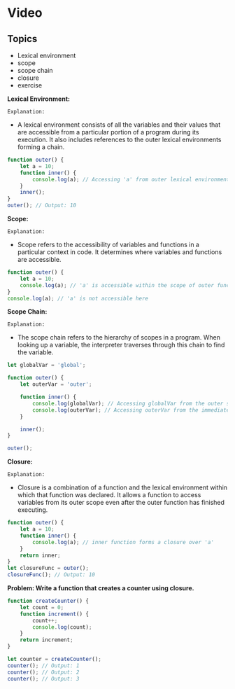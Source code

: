 # Video 

## Topics
- Lexical environment
- scope
- scope chain
- closure
- exercise

**Lexical Environment:**

`Explanation:`
- A lexical environment consists of all the variables and their values that are accessible from a particular portion of a program during its execution. It also includes references to the outer lexical environments forming a chain.

```js
function outer() {
    let a = 10;
    function inner() {
        console.log(a); // Accessing 'a' from outer lexical environment
    }
    inner();
}
outer(); // Output: 10

```

**Scope:**

`Explanation:` 

- Scope refers to the accessibility of variables and functions in a particular context in code. It determines where variables and functions are accessible.

```js
function outer() {
    let a = 10;
    console.log(a); // 'a' is accessible within the scope of outer function
}
console.log(a); // 'a' is not accessible here

```

**Scope Chain:**

`Explanation:`

- The scope chain refers to the hierarchy of scopes in a program. When looking up a variable, the interpreter traverses through this chain to find the variable.

```js
let globalVar = 'global';

function outer() {
    let outerVar = 'outer';

    function inner() {
        console.log(globalVar); // Accessing globalVar from the outer scope chain
        console.log(outerVar); // Accessing outerVar from the immediate outer scope
    }

    inner();
}

outer();


```

**Closure:**

`Explanation:`

- Closure is a combination of a function and the lexical environment within which that function was declared. It allows a function to access variables from its outer scope even after the outer function has finished executing.

```js
function outer() {
    let a = 10;
    function inner() {
        console.log(a); // inner function forms a closure over 'a'
    }
    return inner;
}
let closureFunc = outer();
closureFunc(); // Output: 10

```

**Problem: Write a function that creates a counter using closure.**

```js
function createCounter() {
    let count = 0;
    function increment() {
        count++;
        console.log(count);
    }
    return increment;
}

let counter = createCounter();
counter(); // Output: 1
counter(); // Output: 2
counter(); // Output: 3

```